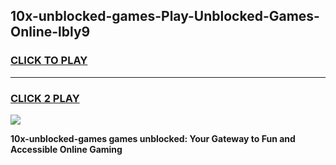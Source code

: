 
## 10x-unblocked-games-Play-Unblocked-Games-Online-lbly9
<h3>
<a href="https://premium76.site?title=10x-unblocked-games&ref=25A">CLICK TO PLAY</a></h3>
<hr>

<h3>
<a href="https://premium76.site?title=10x-unblocked-games&ref=25A">CLICK 2 PLAY</a>
  
</h3>

<a href="https://premium76.site?title=10x-unblocked-games&ref=25A"><img src="https://clearcache.store/games.png"></a>


**10x-unblocked-games games unblocked: Your Gateway to Fun and Accessible Online Gaming**
